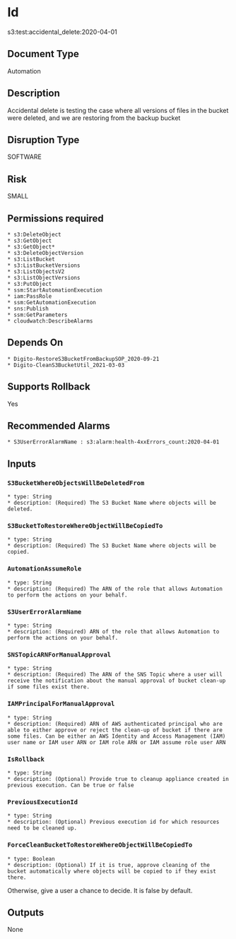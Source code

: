 # Id
s3:test:accidental_delete:2020-04-01

## Document Type
Automation

## Description
Accidental delete is testing the case where all versions of files in the bucket were deleted, and we are restoring from the backup bucket

## Disruption Type
SOFTWARE

## Risk
SMALL

## Permissions required
    * s3:DeleteObject
    * s3:GetObject
    * s3:GetObject*
    * s3:DeleteObjectVersion
    * s3:ListBucket
    * s3:ListBucketVersions
    * s3:ListObjectsV2
    * s3:ListObjectVersions
    * s3:PutObject
    * ssm:StartAutomationExecution
    * iam:PassRole
    * ssm:GetAutomationExecution
    * sns:Publish
    * ssm:GetParameters
    * cloudwatch:DescribeAlarms

## Depends On
    * Digito-RestoreS3BucketFromBackupSOP_2020-09-21
    * Digito-CleanS3BucketUtil_2021-03-03

## Supports Rollback
Yes

## Recommended Alarms
    * S3UserErrorAlarmName : s3:alarm:health-4xxErrors_count:2020-04-01

## Inputs
### `S3BucketWhereObjectsWillBeDeletedFrom`
    * type: String
    * description: (Required) The S3 Bucket Name where objects will be deleted.
### `S3BucketToRestoreWhereObjectWillBeCopiedTo`
    * type: String
    * description: (Required) The S3 Bucket Name where objects will be copied.
### `AutomationAssumeRole`
    * type: String
    * description: (Required) The ARN of the role that allows Automation to perform the actions on your behalf.
### `S3UserErrorAlarmName`
    * type: String
    * description: (Required) ARN of the role that allows Automation to perform the actions on your behalf.
### `SNSTopicARNForManualApproval`
    * type: String
    * description: (Required) The ARN of the SNS Topic where a user will receive the notification about the manual approval of bucket clean-up if some files exist there.
### `IAMPrincipalForManualApproval`
    * type: String
    * description: (Required) ARN of AWS authenticated principal who are able to either approve or reject the clean-up of bucket if there are some files. Can be either an AWS Identity and Access Management (IAM) user name or IAM user ARN or IAM role ARN or IAM assume role user ARN
### `IsRollback`
    * type: String
    * description: (Optional) Provide true to cleanup appliance created in previous execution. Can be true or false
### `PreviousExecutionId`
    * type: String
    * description: (Optional) Previous execution id for which resources need to be cleaned up.
### `ForceCleanBucketToRestoreWhereObjectWillBeCopiedTo`
    * type: Boolean
    * description: (Optional) If it is true, approve cleaning of the bucket automatically where objects will be copied to if they exist there.
Otherwise, give a user a chance to decide. It is false by default.

## Outputs
None
